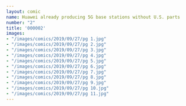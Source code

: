 ```yaml
---
layout: comic
name: Huawei already producing 5G base stations without U.S. parts
number: "2"
title: '000002'
images:
- "/images/comics/2019/09/27/pg 1.jpg"
- "/images/comics/2019/09/27/pg 2.jpg"
- "/images/comics/2019/09/27/pg 3.jpg"
- "/images/comics/2019/09/27/pg 4.jpg"
- "/images/comics/2019/09/27/pg 5.jpg"
- "/images/comics/2019/09/27/pg 6.jpg"
- "/images/comics/2019/09/27/pg 7.jpg"
- "/images/comics/2019/09/27/pg 8.jpg"
- "/images/comics/2019/09/27/pg 9.jpg"
- "/images/comics/2019/09/27/pg 10.jpg"
- "/images/comics/2019/09/27/pg 11.jpg"
---
```

